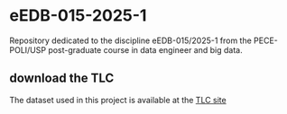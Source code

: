 # eEDB-015-2025-1
Repository dedicated to the discipline eEDB-015/2025-1 from the PECE-POLI/USP post-graduate course in data engineer and big data.

## download the TLC

The dataset used in this project is available at the [TLC site](https://www.nyc.gov/site/tlc/about/tlc-trip-record-data.page)
